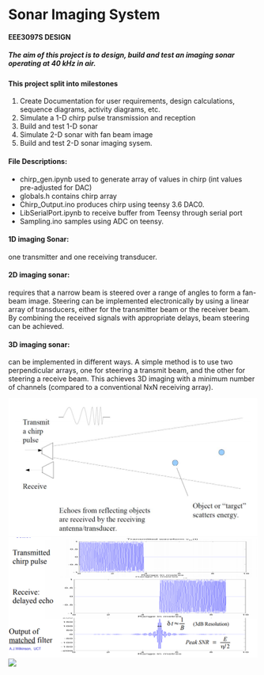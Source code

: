 # Sonar Imaging System 
#### EEE3097S DESIGN

##### The aim of this project is to design, build and test an imaging sonar operating at 40 kHz in air.

#### This project split into milestones
	
1. Create Documentation for user requirements, design calculations, sequence diagrams, activity diagrams, etc. 
2. Simulate a 1-D chirp pulse transmission and reception 
3. Build and test 1-D sonar
4. Simulate 2-D sonar with fan beam image
5. Build and test 2-D sonar imaging sysem.

#### File Descriptions:
 - chirp_gen.ipynb used to generate array of values in chirp (int values pre-adjusted for DAC) 
 - globals.h contains chirp array
 - Chirp_Output.ino produces chirp using teensy 3.6 DAC0. 
 - LibSerialPort.ipynb to receive buffer from Teensy through serial port
 - Sampling.ino samples using ADC on teensy.

#### 1D imaging Sonar: 
one transmitter and one receiving transducer.

#### 2D imaging sonar: 
requires that a narrow beam is steered over a range of
angles to form a fan-beam image. Steering can be implemented
electronically by using a linear array of transducers, either for the
transmitter beam or the receiver beam. By combining the received signals
with appropriate delays, beam steering can be achieved. 


#### 3D imaging sonar: 
can be implemented in different ways. A simple method
is to use two perpendicular arrays, one for steering a transmit beam, and the
other for steering a receive beam. This achieves 3D imaging with a
minimum number of channels (compared to a conventional NxN receiving
array).

![](Images/image1.png)
![](Images/image2.png)
![](Imagees/image3.png)

